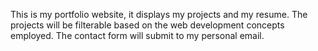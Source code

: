 This is my portfolio website, it displays my projects and my resume. The projects will be filterable based on the web development concepts employed. The contact form will submit to my personal email. 
